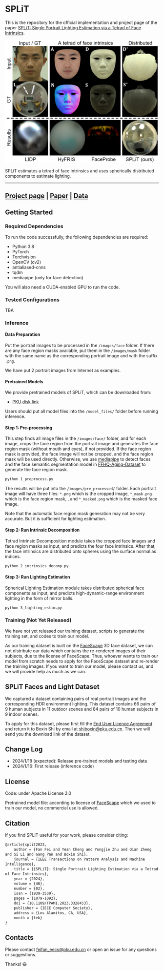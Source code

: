 # SPLiT

This is the repository for the official implementation and project page of the
paper [SPLiT: Single Portrait Lighting Estimation via a Tetrad of Face Intrinsics](https://www.computer.org/csdl/journal/tp/2024/02/10301699/1RFBJBi1aHS).

<p align="center"> 
<img src="docs/static/images/teaser.png">
</p>

SPLiT estimates a tetrad of face intrinsics and uses spherically distributed
components to estimate lighting.

---

## [Project page](https://costrice.github.io/split/) | [Paper](https://camera.pku.edu.cn/Fei_TPAMI23.pdf) | [Data](#SPLiT-Faces-and-Light-Dataset)

## Getting Started

### Required Dependencies

To run the code successfully, the following dependencies are required:

* Python 3.8
* PyTorch
* Torchvision
* OpenCV (cv2)
* antialiased-cnns
* tqdm
* mediapipe (only for face detection)

You will also need a CUDA-enabled GPU to run the code.

### Tested Configurations

TBA

### Inference

#### Data Preparation

Put the portrait images to be processed in the `/images/face` folder.
If there are any face region masks available, put them in the `/images/mask`
folder with the same name as the corresponding portrait image and with the
suffix `.png`.

We have put 2 portrait images from Internet as examples.

#### Pretrained Models

We provide pretrained models of SPLiT, which can be downloaded from:
* [PKU disk link](https://disk.pku.edu.cn/#/link/E2AE5C46989B95D72D44C138610CE928)

Users should put all model files into the `/model_files/` folder before running
inference.

#### Step 1: Pre-processing

This step finds all image files in the `/images/face/` folder, and for each
image, crops the face region from the portrait image and generates the face
region mask (without mouth and eyes), if not provided.
If the face region mask is provided, the face image will not be
cropped, and the face region mask will be used directly.
Otherwise, we use [mediapipe](https://github.com/google/mediapipe) to detect
faces and the face semantic segmentation model
in [FFHQ-Aging-Dataset](https://github.com/royorel/FFHQ-Aging-Dataset) to
generate the face region mask.

```bash
python 1_preprocess.py
```

The results will be put into the `/images/pre_processed/` folder.
Each portrait image will have three files: `*.png` which is the cropped
image, `*_mask.png` which is the face region mask,
, and `*_masked.png` which is the masked face image.

Note that the automatic face region mask generation may not be
very accurate. But it is sufficient for lighting estimation.

#### Step 2: Run Intrinsic Decomposition

Tetrad Intrinsic Decomposition module takes the cropped face images and
face region masks as input, and predicts the four face intrinsics.
After that, the face intrinsics are distributed onto spheres using the surface
normal as indices.

```bash
python 2_intrinsics_decomp.py
```

#### Step 3: Run Lighting Estimation

Spherical Lighting Estimation module takes distributed spherical face
components as input, and predicts high-dynamic-range environment lighting
in the form of mirror balls.

```bash
python 3_lighting_estim.py
```

### Training (Not Yet Released)

We have not yet released our training dataset, scripts to generate the training
set, and codes to train our model.

As our training dataset is built on
the [FaceScape](https://facescape.nju.edu.cn/) 3D face dataset, we can not
distribute our data which contains the re-rendered images of their subjects,
due to the license of FaceScape.
Thus, whoever wants to train our model from scratch needs to apply for the
FaceScape dataset and re-render the training images.
If you want to train our model, please contact us, and we will provide help as
much as we can.

## SPLiT Faces and Light Dataset

We captured a dataset containing pairs of real portrait images and the
corresponding HDR environment lighting.
This dataset contains 66 pairs of 9 human subjects in 11 outdoor scenes and 84
pairs of 10 human subjects in 9 indoor scenes.

To apply for this dataset, please first fill
the [End User Licence Agreement](/docs/static/pdfs/SPLiT_Faces_and_Light_Dataset_EULA.pdf)
and return it to Boxin Shi by email at <shiboxin@pku.edu.cn>.
Then we will send you the download link of the dataset.

## Change Log

* 2024/1/18 (expected): Release pre-trained models and testing data
* 2024/1/16: First release (inference code)

## License

Code: under Apache License 2.0

Pretrained model file: according to license
of [FaceScape](https://facescape.nju.edu.cn/) which we used to
train our model, no commercial use is allowed.

## Citation

If you find SPLiT useful for your work, please consider citing:

```
@article{split2023,
    author = {Fan Fei and Yean Cheng and Yongjie Zhu and Qian Zheng and Si Li and Gang Pan and Boxin Shi},
    journal = {IEEE Transactions on Pattern Analysis and Machine Intelligence},
    title = {{SPLiT}: Single Portrait Lighting Estimation via a Tetrad of Face Intrinsics},
    year = {2024},
    volume = {46},
    number = {02},
    issn = {1939-3539},
    pages = {1079-1092},
    doi = {10.1109/TPAMI.2023.3328453},
    publisher = {IEEE Computer Society},
    address = {Los Alamitos, CA, USA},
    month = {feb}
}
```

## Contacts

Please contact <feifan_eecs@pku.edu.cn> or open an issue for any questions or
suggestions.

Thanks! :smiley:
